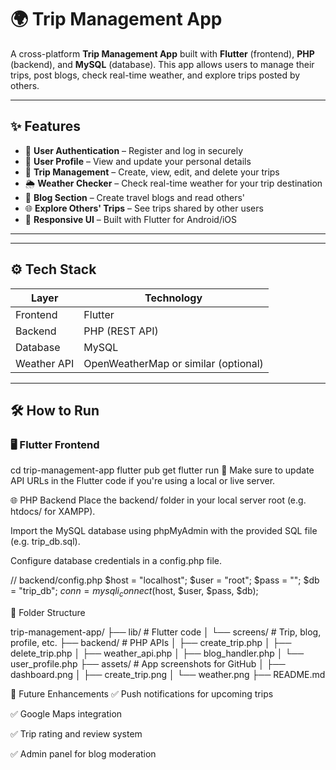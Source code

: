 # 🌍 Trip Management App

A cross-platform **Trip Management App** built with **Flutter** (frontend), **PHP** (backend), and **MySQL** (database). This app allows users to manage their trips, post blogs, check real-time weather, and explore trips posted by others.

---

## ✨ Features

- 🔐 **User Authentication** – Register and log in securely
- 👤 **User Profile** – View and update your personal details
- 🧳 **Trip Management** – Create, view, edit, and delete your trips
- 🌦️ **Weather Checker** – Check real-time weather for your trip destination
- 📝 **Blog Section** – Create travel blogs and read others'
- 🌐 **Explore Others' Trips** – See trips shared by other users
- 📱 **Responsive UI** – Built with Flutter for Android/iOS

---


---

## ⚙️ Tech Stack

| Layer        | Technology         |
|--------------|--------------------|
| Frontend     | Flutter            |
| Backend      | PHP (REST API)     |
| Database     | MySQL              |
| Weather API  | OpenWeatherMap or similar (optional) |

---

## 🛠️ How to Run

### 🖥️ Flutter Frontend


cd trip-management-app
flutter pub get
flutter run
🔧 Make sure to update API URLs in the Flutter code if you're using a local or live server.

🌐 PHP Backend
Place the backend/ folder in your local server root (e.g. htdocs/ for XAMPP).

Import the MySQL database using phpMyAdmin with the provided SQL file (e.g. trip_db.sql).

Configure database credentials in a config.php file.

// backend/config.php
$host = "localhost";
$user = "root";
$pass = "";
$db   = "trip_db";
$conn = mysqli_connect($host, $user, $pass, $db);


📁 Folder Structure

trip-management-app/
├── lib/                # Flutter code
│   └── screens/        # Trip, blog, profile, etc.
├── backend/            # PHP APIs
│   ├── create_trip.php
│   ├── delete_trip.php
│   ├── weather_api.php
│   ├── blog_handler.php
│   └── user_profile.php
├── assets/             # App screenshots for GitHub
│   ├── dashboard.png
│   ├── create_trip.png
│   └── weather.png
├── README.md


🚀 Future Enhancements
✅ Push notifications for upcoming trips

✅ Google Maps integration

✅ Trip rating and review system

✅ Admin panel for blog moderation






